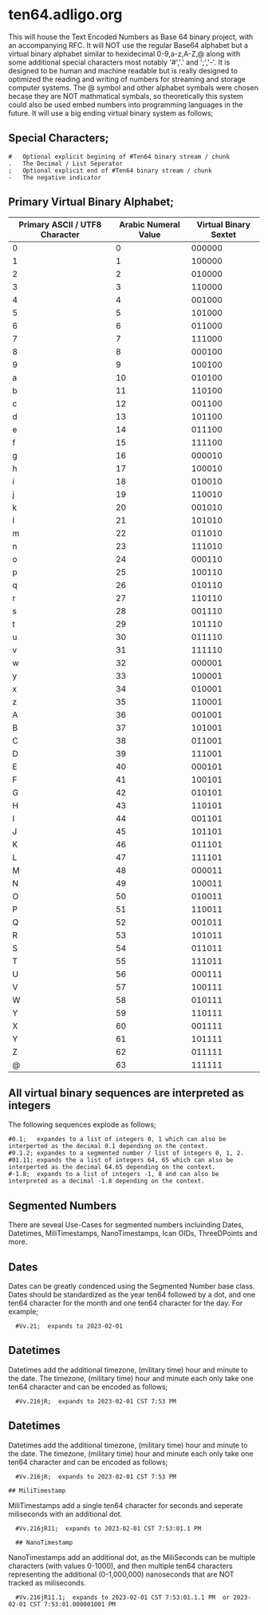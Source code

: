 # ten64.adligo.org
This will house the Text Encoded Numbers as Base 64 binary project, with an accompanying RFC.   It will NOT use the regular Base64 alphabet but a virtual binary alphabet similar to hexidecimal 0-9,a-z,A-Z,@ along with some additional special characters most notably '#','.' and ';','-'.  It is designed to be human and machine readable but is really designed to optimized the reading and writing of numbers for streaming and storage computer systems.  The @ symbol and other alphabet symbals were chosen becase they are NOT mathmatical symbals, so theoretically this system could also be used embed numbers into programming languages in the future.
  It will use a big ending virtual binary system as follows;

## Special Characters;
```
#   Optional explicit begining of #Ten64 binary stream / chunk
.   The Decimal / List Seperator
;   Optional explicit end of #Ten64 binary stream / chunk
-   The negative indicator
```

## Primary Virtual Binary Alphabet;
| Primary ASCII / UTF8 Character   |  Arabic Numeral Value |  Virtual Binary Sextet  | 
|----------------------------------|-----------------------|-------------------------|
| 0                                |  0                    | 000000                  |
| 1                                |  1                    | 100000                  |
| 2                                |  2                    | 010000                  |
| 3                                |  3                    | 110000                  |
| 4                                |  4                    | 001000                  |
| 5                                |  5                    | 101000                  |
| 6                                |  6                    | 011000                  |
| 7                                |  7                    | 111000                  |
| 8                                |  8                    | 000100                  |
| 9                                |  9                    | 100100                  |
| a                                |  10                   | 010100                  |
| b                                |  11                   | 110100                  |
| c                                |  12                   | 001100                  |
| d                                |  13                   | 101100                  |
| e                                |  14                   | 011100                  |
| f                                |  15                   | 111100                  |
| g                                |  16                   | 000010                  |
| h                                |  17                   | 100010                  |
| i                                |  18                   | 010010                  |
| j                                |  19                   | 110010                  |
| k                                |  20                   | 001010                  |
| l                                |  21                   | 101010                  |
| m                                |  22                   | 011010                  |
| n                                |  23                   | 111010                  |
| o                                |  24                   | 000110                  |
| p                                |  25                   | 100110                  |
| q                                |  26                   | 010110                  |
| r                                |  27                   | 110110                  |
| s                                |  28                   | 001110                  |
| t                                |  29                   | 101110                  |
| u                                |  30                   | 011110                  |
| v                                |  31                   | 111110                  |
| w                                |  32                   | 000001                  |
| y                                |  33                   | 100001                  |
| x                                |  34                   | 010001                  |
| z                                |  35                   | 110001                  |
| A                                |  36                   | 001001                  |
| B                                |  37                   | 101001                  |
| C                                |  38                   | 011001                  |
| D                                |  39                   | 111001                  |
| E                                |  40                   | 000101                  |
| F                                |  41                   | 100101                  |
| G                                |  42                   | 010101                  |
| H                                |  43                   | 110101                  |
| I                                |  44                   | 001101                  |
| J                                |  45                   | 101101                  |
| K                                |  46                   | 011101                  |
| L                                |  47                   | 111101                  |
| M                                |  48                   | 000011                  |
| N                                |  49                   | 100011                  |
| O                                |  50                   | 010011                  |
| P                                |  51                   | 110011                  |
| Q                                |  52                   | 001011                  |
| R                                |  53                   | 101011                  |
| S                                |  54                   | 011011                  |
| T                                |  55                   | 111011                  |
| U                                |  56                   | 000111                  |
| V                                |  57                   | 100111                  |
| W                                |  58                   | 010111                  |
| Y                                |  59                   | 110111                  |
| X                                |  60                   | 001111                  |
| Y                                |  61                   | 101111                  |
| Z                                |  62                   | 011111                  |
| @                                |  63                   | 111111                  |


## All virtual binary sequences are interpreted as integers
  The following sequences explode as follows;
  ```
  #0.1;   expandes to a list of integers 0, 1 which can also be interperted as the decimal 0.1 depending on the context.
  #0.1.2; expandes to a segmented number / list of integers 0, 1, 2.
  #01.11; expands the a list of integers 64, 65 which can also be interperted as the decimal 64.65 depending on the context.
  #-1.8;  expands to a list of integers -1, 8 and can also be interpreted as a decimal -1.8 depending on the context.
  ```
## Segmented Numbers
  There are seveal Use-Cases for segmented numbers incluinding Dates, Datetimes, MiliTimestamps, NanoTimestamps, Ican OIDs, ThreeDPoints and more.
  
## Dates
  Dates can be greatly condenced using the Segmented Number base class.  Dates should be standardized as the year ten64 followed by a dot, and one ten64 character for the month and one ten64 character for the day.  For example;
 ```
   #Vv.21;  expands to 2023-02-01
 ```

## Datetimes
  Datetimes add the additional timezone, (military time) hour and minute to the date.  The timezone, (military time) hour and minute each only take one ten64 character and can be encoded as follows;
  ```
    #Vv.216jR;  expands to 2023-02-01 CST 7:53 PM
  ```
  
  ## Datetimes
  Datetimes add the additional timezone, (military time) hour and minute to the date.  The timezone, (military time) hour and minute each only take one ten64 character and can be encoded as follows;
  ```
    #Vv.216jR;  expands to 2023-02-01 CST 7:53 PM
  ```
    ## MiliTimestamp
  MiliTimestamps add a single ten64 character for seconds and seperate miliseconds with an additional dot. 
  ```
    #Vv.216jR11;  expands to 2023-02-01 CST 7:53:01.1 PM
  ```
  
      ## NanoTimestamp
  NanoTimestamps add an additional dot, as the MiliSeconds can be multiple characters (with values 0-1000), and then multiple ten64 characters representing the additional (0-1,000,000) nanoseconds that are NOT tracked as miliseconds. 
  ```
    #Vv.216jR11.1;  expands to 2023-02-01 CST 7:53:01.1.1 PM  or 2023-02-01 CST 7:53:01.000001001 PM
  ```
  
